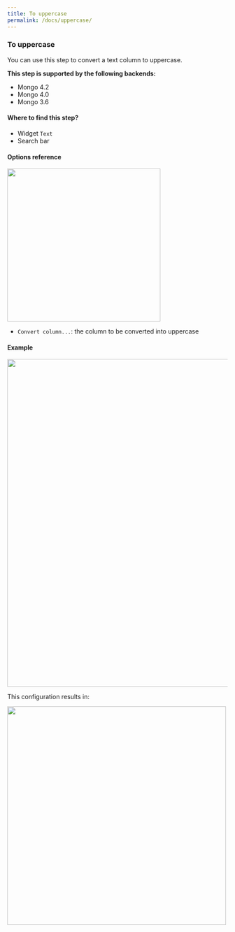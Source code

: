 ```yaml
---
title: To uppercase
permalink: /docs/uppercase/
---
```


### To uppercase

You can use this step to convert a text column to uppercase.

**This step is supported by the following backends:**

- Mongo 4.2
- Mongo 4.0
- Mongo 3.6

#### Where to find this step?

- Widget `Text`
- Search bar

#### Options reference

<img src="../../img/docs/user-interface/uppercase_step_form.jpg" width="350" />

- `Convert column...`: the column to be converted into uppercase

#### Example

<img src="../../img/docs/user-interface/uppercase_example_conf.jpg" width="750" />

This configuration results in:

<img src="../../img/docs/user-interface/uppercase_example_result.jpg" width="500" />
